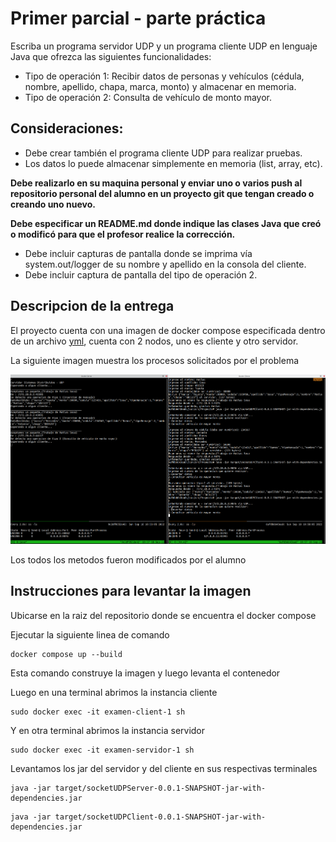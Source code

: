 # Primer parcial - parte práctica
Escriba un programa servidor UDP y un programa cliente UDP en lenguaje Java que ofrezca las siguientes funcionalidades:

* Tipo de operación 1: Recibir datos de personas y vehículos (cédula, nombre, apellido, chapa, marca, monto) y almacenar en memoria.
* Tipo de operación 2: Consulta de vehículo de monto mayor.
## Consideraciones:
* Debe crear también el programa cliente UDP para realizar pruebas.
* Los datos lo puede almacenar simplemente en memoria (list, array, etc).

**Debe realizarlo en su maquina personal y enviar uno o varios push al repositorio personal del alumno en un proyecto git que tengan creado o creando uno nuevo.**

**Debe especificar un README.md donde indique las clases Java que creó o modificó para que el profesor realice la corrección.**

- Debe incluir capturas de pantalla donde se imprima vía system.out/logger de su nombre y apellido en la consola del cliente.
- Debe incluir captura de pantalla del tipo de operación 2.

## Descripcion de la entrega
El proyecto cuenta con una imagen de docker compose especificada dentro de un archivo [yml](docker-compose.yml), cuenta con 2 nodos, uno es cliente y otro servidor.


La siguiente imagen muestra los procesos solicitados por el problema

![Captura](Captura.png)

Los todos los metodos fueron modificados por el alumno

## Instrucciones para levantar la imagen
Ubicarse en la raiz del repositorio donde se encuentra el docker compose

Ejecutar la siguiente linea de comando
```console
docker compose up --build
```
Esta comando construye la imagen y luego levanta el contenedor

Luego en una terminal abrimos la instancia cliente
```console
sudo docker exec -it examen-client-1 sh
```
Y en otra terminal abrimos la instancia servidor
```console
sudo docker exec -it examen-servidor-1 sh
```
Levantamos los jar del servidor y del cliente en sus respectivas terminales
```console
java -jar target/socketUDPServer-0.0.1-SNAPSHOT-jar-with-dependencies.jar
```
```console
java -jar target/socketUDPClient-0.0.1-SNAPSHOT-jar-with-dependencies.jar
```
